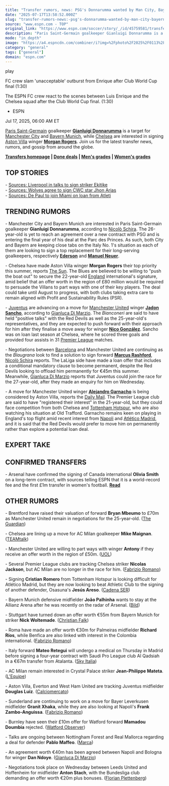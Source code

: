 ```yaml
---
title: "Transfer rumors, news: PSG's Donnarumma wanted by Man City, Bayern Munich"
date: "2025-07-17T13:58:52.000Z"
slug: "transfer-rumors-news:-psg's-donnarumma-wanted-by-man-city-bayern-munich"
source: "www.espn.com - TOP"
original_link: "https://www.espn.com/soccer/story/_/id/45759581/transfer-rumors-news-man-city-bayern-eye-psgs-donnarumma"
description: "Paris Saint-Germain goalkeeper Gianluigi Donnarumma is a target for Man City and Bayern Munich. Transfer Talk has the latest news, gossip and rumors."
mode: "in_depth"
image: "https://a4.espncdn.com/combiner/i?img=%2Fphoto%2F2025%2F0113%2Fr1437960_1296x729_16%2D9.jpg"
category: "general"
tags: ["general"]
domain: "espn.com"
---
```

<div id="readability-page-1" class="page"><div data-video="watch,640,360,45735236" data-cerebro-id="687438bcf9cb241c51c4fe97" data-title="FC crew slam 'unacceptable' outburst from Enrique after Club World Cup final" data-source="espn"><div><picture><source srcset="https://a.espncdn.com/combiner/i?img=%2Fmedia%2Fmotion%2F2025%2F0713%2Fdm_250713_COM_SOC_Analysis_FC_crew_slam_E28098unac1134%2Fdm_250713_COM_SOC_Analysis_FC_crew_slam_E28098unac1134.jpg&amp;w=943&amp;h=530&amp;cquality=80&amp;format=jpg" media="(min-width: 376px)"><source srcset="https://a.espncdn.com/combiner/i?img=%2Fmedia%2Fmotion%2F2025%2F0713%2Fdm_250713_COM_SOC_Analysis_FC_crew_slam_E28098unac1134%2Fdm_250713_COM_SOC_Analysis_FC_crew_slam_E28098unac1134.jpg&amp;w=375&amp;cquality=80, https://a.espncdn.com/combiner/i?img=%2Fmedia%2Fmotion%2F2025%2F0713%2Fdm_250713_COM_SOC_Analysis_FC_crew_slam_E28098unac1134%2Fdm_250713_COM_SOC_Analysis_FC_crew_slam_E28098unac1134.jpg&amp;w=750&amp;cquality=40&amp;format=jpg 2x" media="(max-width: 375px)"></picture><p><span data-id="45735236">play</span></p></div><figcaption><div><p><span>FC crew slam 'unacceptable' outburst from Enrique after Club World Cup final (1:30)</span></p><p>The ESPN FC crew react to the scenes between Luis Enrique and the Chelsea squad after the Club World Cup final. (1:30)</p></div></figcaption></div><div><div><ul><li><p>ESPN</p></li></ul><p><span>Jul 17, 2025, 06:00 AM ET</span></p></div><p><a data-clubhouse-guid="79843c9e-0fe0-63b4-b591-9affc0dbd517" href="https://www.espn.com/soccer/team?id=160">Paris Saint-Germain</a> goalkeeper <strong><a data-player-guid="bafc75bd-f245-c2e3-c93b-ccf9907022bf" href="http://espn.com/soccer/player/_/id/217092/gianluigi-donnarumma">Gianluigi Donnarumma</a></strong> is a target for <a data-clubhouse-guid="94fd5d7e-35b1-9d52-c9f2-4a37259bea36" href="https://www.espn.com/soccer/team?id=382">Manchester City</a> and <a data-clubhouse-guid="25b5e432-d3d2-939f-f73b-6e531a6fbd91" href="https://www.espn.com/soccer/team?id=132">Bayern Munich</a>, while <a data-clubhouse-guid="c43a00b9-2826-72b3-77a0-62730abc936e" href="https://www.espn.com/soccer/team?id=363">Chelsea</a> are interested in signing <a data-clubhouse-guid="610557ff-e870-ea0e-a3b2-8244df325d22" href="https://www.espn.com/soccer/team?id=362">Aston Villa</a> winger <strong><a data-player-guid="e171ebec-16a6-1878-80fa-22924d9f0b4e" href="http://espn.com/soccer/player/_/id/265653/morgan-rogers">Morgan Rogers</a></strong>. Join us for the latest transfer news, rumors, and gossip from around the globe.</p><p><strong><a href="https://www.espn.com/soccer/transfers-news-and-features/" target="_blank">Transfers homepage</a> | <a href="https://www.espn.com/soccer/transfers" target="_blank">Done deals</a> | <a href="https://www.espn.com/soccer/story/_/id/45342881/summer-transfer-window-grading-big-signings-mens-soccer" target="_blank">Men's grades</a> | <a href="https://www.espn.com/soccer/story/_/id/45581462/summer-transfer-window-grading-big-signings-womens-soccer" target="_blank">Women's grades</a></strong></p><h2>TOP STORIES</h2><p>- <a href="https://www.espn.com/soccer/story/_/id/45760054/liverpool-ekitike-talks-isak-not-available-sources" target="_blank">Sources: Liverpool in talks to sign striker Ekitike</a><br>
- <a href="https://www.espn.com/soccer/story/_/id/45759994/wolves-agree-sign-fluminense-jhon-arias-sources" target="_top">Sources: Wolves agree to sign CWC star Jhon Arias</a><br>
- <a href="https://www.espn.com/soccer/story/_/id/45751508/rodrigo-de-paul-miami-loan-atletico" target="_blank">Sources: De Paul to join Miami on loan from Atleti</a></p><h2>TRENDING RUMORS</h2><p>- Manchester City and Bayern Munich are interested in Paris Saint-Germain goalkeeper <strong>Gianluigi Donnarumma</strong>, according to <a href="https://x.com/NicoSchira/status/1945604205059739967" target="_blank">Nicolò Schira</a>. The 26-year-old is yet to reach an agreement over a new contract with PSG and is entering the final year of his deal at the Parc des Princes. As such, both City and Bayern are keeping close tabs on the Italy No. 1's situation as each of them are looking to sign a top replacement for their long-serving goalkeepers, respectively <a href="https://www.espn.com/soccer/player/_/id/176948/ederson"><strong>Ederson</strong></a> and <strong><a data-player-guid="fac16cb2-0ac3-1dc1-fe5a-9773720be8c1" href="http://espn.com/soccer/player/_/id/84774/manuel-neuer">Manuel Neuer</a></strong>.</p><p>- Chelsea have made Aston Villa winger <strong>Morgan Rogers</strong> their top priority this summer, reports <a href="https://www.thesun.co.uk/sport/35874626/morgan-rogers-chelsea-transfer-aston-villa-jackson/" target="_blank">The Sun</a>. The Blues are believed to be willing to "push the boat out" to secure the 22-year-old <a data-clubhouse-guid="217dee4e-6974-a197-49a2-afda6e1788c9" href="https://www.espn.com/soccer/team?id=448">England</a> international's signature, amid belief that an offer worth in the region of £80 million would be required to persuade the Villans to part ways with one of their key players. The deal could take until August to progress, with both clubs taking extra care to remain aligned with Profit and Sustainability Rules (PSR).</p><p>- <a data-clubhouse-guid="87fe4844-a7cf-c88e-2ebe-aeb57325e990" href="https://www.espn.com/soccer/team?id=111">Juventus</a> are advancing on a move for <a data-clubhouse-guid="6ebc2fd0-35d3-733b-5666-b75035a3bce9" href="https://www.espn.com/soccer/team?id=360">Manchester United</a> winger <strong><a data-player-guid="e83b9621-ce95-52e6-57b2-c2debce072c6" href="http://espn.com/soccer/player/_/id/259836/jadon-sancho">Jadon Sancho</a></strong>, according to <a href="https://gianlucadimarzio.com/sancho-juventus-calciomercato-news-16-luglio-2025/" target="_blank">Gianluca Di Marzio</a>. The <em>Bianconeri</em> are said to have held "positive talks" with the Red Devils as well as the 25-year-old's representatives, and they are expected to push forward with their approach for him after they finalise a move away for winger <strong><a data-player-guid="d558d160-f1e1-32f1-84ce-51befd237996" href="http://espn.com/soccer/player/_/id/323986/nico-gonzalez">Nico González</a></strong>. Sancho was on loan last season at Chelsea, where he scored three goals and provided four assists in 31 <a data-league-guid="6949f3af-300c-35f1-beab-b95669eedd38" href="https://www.espn.com/soccer/league/_/name/ENG.1">Premier League</a> matches.</p><p>- Negotiations between <a data-clubhouse-guid="58f7c4a9-c991-4ed4-fe5c-1f833cba75b8" href="https://www.espn.com/soccer/team?id=83">Barcelona</a> and Manchester United are continuing as the <em>Blaugrana</em> look to find a solution to sign forward <strong><a data-player-guid="73bfa01e-2ac7-2124-a245-7af746308a53" href="http://espn.com/soccer/player/_/id/230945/marcus-rashford">Marcus Rashford</a></strong>, <a href="https://x.com/nicoschira/status/1945561624791716076?s=46" target="_blank">Nicolò Schira</a> reports. The LaLiga side have made a loan offer that includes a conditional mandatory clause to become permanent, despite the Red Devils looking to offload him permanently for €45m this summer. Meanwhile, <a href="http://https//gianlucadimarzio.com/rashford-juventus-calciomercato-manchester-united/" target="_blank">Gianluca Di Marzio</a> reports that Juventus could join the race for the 27-year-old, after they made an enquiry for him on Wednesday.</p><p>- A move for Manchester United winger <strong><a data-player-guid="b196e000-27cb-3b5f-ac9b-6c3888e8d51d" href="http://espn.com/soccer/player/_/id/325555/alejandro-garnacho">Alejandro Garnacho</a></strong> is being considered by Aston Villa, reports the <a href="https://www.dailymail.co.uk/sport/football/article-14910495/Premier-League-Man-United-Alejandro-Garnacho-Ruben-Amorim.html" target="_blank">Daily Mail</a>. The Premier League club are said to have "registered their interest" in the 21-year-old, but they could face competition from both Chelsea and <a data-clubhouse-guid="f987a4b2-f3f9-e7f6-eb7d-eda43893be5a" href="https://www.espn.com/soccer/team?id=367">Tottenham Hotspur</a>, who are also watching his situation at Old Trafford. Garnacho remains keen on playing in England's top flight amid recent interest from <a data-clubhouse-guid="20179aab-ac9f-93cf-f139-404e49a3f3cb" href="https://www.espn.com/soccer/team?id=114">Napoli</a> and <a href="https://www.espn.com/soccer/team/_/id/1068">Atlético Madrid</a>, and it is said that the Red Devils would prefer to move him on permanently rather than explore a potential loan deal.</p><h2>EXPERT TAKE</h2><h2>CONFIRMED TRANSFERS</h2><p>- Arsenal have confirmed the signing of Canada international <strong>Olivia Smith</strong> on a long-term contract, with sources telling ESPN that it is a world-record fee and the first £1m transfer in women's football. <strong><a href="https://www.espn.com/soccer/story/_/id/45716362/arsenal-sign-liverpool-olivia-smith-world-record-transfer" target="_blank">Read</a></strong></p><h2>OTHER RUMORS</h2><p>- Brentford have raised their valuation of forward <strong>Bryan Mbeumo</strong> to £70m as Manchester United remain in negotiations for the 25-year-old. (<a href="https://www.theguardian.com/football/2025/jul/16/manchester-united-bryan-mbeumo-stalls-brentford-raise-price-70m" target="_blank">The Guardian</a>)</p><p>- Chelsea are lining up a move for AC Milan goalkeeper <strong>Mike Maignan</strong>. (<a href="https://www.teamtalk.com/chelsea/blues-ready-return-elite-goalkeeper-still-disagree-euro-giant-price-tag" target="_blank">TEAMtalk</a>)</p><p>- Manchester United are willing to part ways with winger <strong>Antony</strong> if they receive an offer worth in the region of £50m. (<a href="https://www.uol.com.br/esporte/colunas/mercado-da-bola/2025/07/16/manchester-united-quer-cerca-de-r-370-milhoes-para-vender-antony.htm" target="_blank">UOL</a>)</p><p>- Several Premier League clubs are tracking Chelsea striker <strong>Nicolas Jackson</strong>, but AC Milan are no longer in the race for him. (<a href="https://x.com/FabrizioRomano/status/1945571350455652573" target="_blank">Fabrizio Romano</a>)</p><p>- Signing <strong>Cristian Romero</strong> from Tottenham Hotspur is looking difficult for Atlético Madrid, but they are now looking to beat Athletic Club to the signing of another defender, Osasuna's <strong>Jesús Areso</strong>. (<a href="https://x.com/ellarguero/status/194561157691382583" target="_blank">Cadena SER</a>)</p><p>- Bayern Munich defensive midfielder <strong>João Palhinha</strong> wants to stay at the Allianz Arena after he was recently on the radar of Arsenal. (<a href="https://www.bild.de/sport/fussball/ernste-verhandlungen-enthuellt-arsenal-wollte-diesen-bayern-star-6877814775e6eb6eedf7f1a8?offerId=O_SBD6U6VT42NXFPHV7M" target="_blank">Bild</a>)</p><p>- Stuttgart have turned down an offer worth €55m from Bayern Munich for striker <strong>Nick Woltemade</strong>. (<a href="https://x.com/cfbayern/status/1945542811043938709?s=46" target="_blank">Christian Falk</a>)</p><p>- Roma have made an offer worth €30m for Palmeiras midfielder <strong>Richard Ríos</strong>, while Benfica are also linked with interest in the Colombia international. (<a href="https://x.com/FabrizioRomano/status/1945611945203089846" target="_blank">Fabrizio Romano</a>)</p><p>- Italy forward <strong>Mateo Retegui</strong> will undergo a medical on Thursday in Madrid before signing a four-year contract with Saudi Pro League club Al Qadsiah in a €67m transfer from Atalanta. (<a href="https://sport.sky.it/calciomercato/2025/07/16/retegui-al-qadsiah-calciomercato-news" target="_blank">Sky Italia</a>)</p><p>- AC Milan remain interested in Crystal Palace striker <strong>Jean-Philippe Mateta</strong>. (<a href="https://www.lequipe.fr/Football/Actualites/Mercato-l-ac-milan-cible-jean-philippe-mateta-crystal-palace/1578588" target="_blank">L'Equipe</a>)</p><p>- Aston Villa, Everton and West Ham United are tracking Juventus midfielder <strong>Douglas Luiz</strong>. (<a href="https://www.calciomercato.com/liste/juventus-due-strade-per-l/blt8afc4f9c2a096452#cs9a565b2fba75ed07" target="_blank">Calciomercato</a>)</p><p>- Sunderland are continuing to work on a move for Bayer Leverkusen midfielder <strong>Granit Xhaka</strong>, while they are also looking at Napoli's <strong>Frank Zambo-Anguissa</strong>. (<a href="https://x.com/FabrizioRomano/status/1945611599135268988" target="_blank">Fabrizio Romano</a>)</p><p>- Burnley have seen their £10m offer for Watford forward <strong>Mamadou Doumbia</strong> rejected. (<a href="https://www.watfordobserver.co.uk/sport/25317127.watford-reject-10m-burnley-mamadou-doumbia/" target="_blank">Watford Observer</a>)</p><p>- Talks are ongoing between Nottingham Forest and Real Mallorca regarding a deal for defender <strong>Pablo Maffeo</strong>. (<a href="https://www.marca.com/futbol/mallorca/2025/07/16/mallorca-nottingham-forest-siguen-avanzar-pablo-maffeo-confian-acuerdo.html" target="_blank">Marca</a>)</p><p>- An agreement worth €40m has been agreed between Napoli and Bologna for winger <strong>Dan Ndoye</strong>. (<a href="https://gianlucadimarzio.com/ndoye-napoli-calciomercato-bologna-news/" target="_blank">Gianluca Di Marzio</a>)</p><p>- Negotiations took place on Wednesday between Leeds United and Hoffenheim for midfielder <strong>Anton Stach</strong>, with the Bundesliga club demanding an offer worth €20m plus bonuses. (<a href="https://x.com/plettigoal/status/1945567662592978988?s=46" target="_blank">Florian Plettenberg</a>)</p>
</div></div>